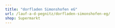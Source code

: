 ```yaml
---
title: "dorfladen Simonshofen eG"
url: /lauf-a-d-pegnitz/dorfladen-simonshofen-eg/
shop: Supermarkt
---
```

